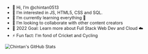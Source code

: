 - 👋 Hi, I’m @chintan0513
- 👀 I’m interested in JS, HTML5, CSS and SQL.
- 🌱 I’m currently learning everything 🤣
- 👯 I’m looking to collaborate with other content creators
- 🥅 2022 Goal: Learn more about Full Stack Web Dev and Cloud ☁️
- ⚡ Fun fact: I'm fond of Cricket and Cycling
<!---- 📫 How to reach me 
       

chintan0513/chintan0513 is a ✨ special ✨ repository because its `README.md` (this file) appears on your GitHub profile.
You can click the Preview link to take a look at your changes.
--->
![Chintan's GitHub Stats](https://github-readme-stats.vercel.app/api?username=chintan0513&show_icons=true&theme=tokyonight)
